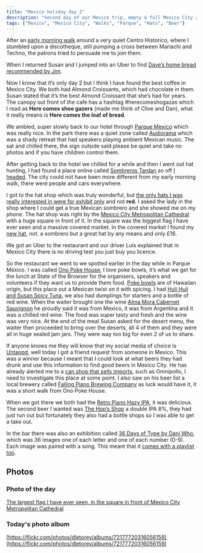 ```yaml
---
title: "Mexico holiday day 2"
description: "Second day of our Mexico trip, empty & full Mexico City and a new Hat!"
tags: ["Mexico", "Mexico City", "Walks", "Parque", "Hats", "Beer"]
---
```


After an [early morning walk](https://strava.app.link/CcMMGpaUzIb) around a very quiet Centro Historico, where I stumbled upon a discotheque, still pumping a cross between Mariachi and Techno, the patrons tried to persuade me to join them. 

When I returned Susan and I jumped into an Uber to find [Dave’s home bread](https://maps.app.goo.gl/8cFq3N4cecaxfZ949) [recommended by Jim](https://front-end.social/@eatyourgreens@mastodon.social/112223369138106020). 

Now I know that it’s only day 2 but I think I have found the best coffee in Mexico City. We both had Almond Croissants, which had chocolate in them. Susan stated that it’s the best Almond Croissant that she’s had for years. The canopy out front of the cafe has a hashtag #herecomeshogazas which I read as **Here comes shoe gazers** (made me think of Clive and Dan), what it really means is **Here comes the loaf of bread**. 

We ambled, super slowly back to our hotel through [Parque Mexico](https://en.wikipedia.org/wiki/Parque_M%C3%A9xico) which was really nice. In the park there was a quiet zone called [Audiorama](https://maps.app.goo.gl/wJjQWqyZD2FfEPbp9) which was a shady retreat that had speakers playing ambient Mexican music. The sat and chilled there, the sign outside said please be quiet and take no photos and if you have children control them.

After getting back to the hotel we chilled for a while and then I went out hat hunting, I had found a place online called [Sombreros Tardan](http://www.tardan.com.mx/) so off [I headed](https://www.strava.com/activities/11122640010). The city could not have been more different from my early morning walk, there were people and cars everywhere.

I got to the hat shop which was truly wonderful, but [the only hats I was really interested in were for exhibit only](https://flickr.com/photos/dletorey/53636677990/in/album-72177720316056159/) and not **red**. I asked the lady in the shop where I could get a true Mexican sombrero and she showed me on my phone. The hat shop was right by the [Mexico City Metropolitan Cathedral](https://en.wikipedia.org/wiki/Mexico_City_Metropolitan_Cathedral) with a huge square in front of it. In the square was the biggest flag I have ever seen and a massive covered market. In the covered market I found my [new hat](https://flickr.com/photos/dletorey/53636440793/in/album-72177720316056159/), not. a sombrero but a great hat by any means and only £16.

We got an Uber to the restaurant and our driver Luis explained that in Mexico City there is no driving test you just buy you licence. 

So the restaurant we went to we spotted earlier in the day while in Parque México. I was called [Ono Poke House](https://www.onopokehouse.com/), I love poke bowls, it’s what we get for the lunch at State of the Browser for the organisers, speakers and volunteers if they want us to provide them food. [Poke bowls](https://en.wikipedia.org/wiki/Poke_(dish)) are of Hawaiian origin, but this place out a Mexican twist on it with spicing. I had [Huli Huli and Susan Spicy Tuna](https://www.onopokehouse.com/menu-digital), we also had dumplings for starters and a bottle of red wine. When the waiter brought one the wine [Alma Mora Cabernet Sauvignon](https://www.liverpool.com.mx/tienda/pdp/vino-tinto-alma-mora-cabernet-sauvignon-750-ml/84949591) he proudly said it was from Mexico, it was from Argentina and it was a chilled red wine. The food was super tasty and fresh and the wine was very nice. At the end of the meal Susan asked for the desert menu, the waiter then proceeded to bring over the deserts, all 4 of them and they were all in huge sealed jam jars. They were way too big for even 2 of us to share.

If anyone knows me they will know that my social media of choice is [Untappd](https://untappd.com/user/dletorey), well today I got a friend request from someone in Mexico. This was a winner because  I meant that I could look at what beers they had drunk and use this information to find good beers in Mexico City. He has already alerted me to a [can shop that sells imports](https://cansincueva.com/), such as Omnipollo, I need to investigate this place at some point. I also saw on his beer list a local brewery called [Falling Piano Brewing Company](https://untappd.com/v/falling-piano-brewing-company/7574346) as luck would have it, it was a short walk from Ono Poke House.

When we got there we both had the [Retro Piano Hazy IPA](https://untappd.com/user/dletorey/checkin/1370251700), it was delicious. The second beer I wanted was [The Hop’s Shop](https://untappd.com/user/dletorey/checkin/1370265059) a double IPA 8%, they had just run out but fortunately they also had a bottle shops so I was able to get a take out.

In the bar there was also an exhibition called [36 Days of Type by Dani Who](https://www.instagram.com/dani_who_?igsh=MW5jdnE0MHk0Zzh4cw==), which was 36 images one of each letter and one of each number (0-9). Each image was paired with a song. This meant that it [comes with a playlist too](https://open.spotify.com/playlist/7qahret8Owy7KJKNAMt5WH?si=RKAFEQKNSPGWLNUOpWAXCg&pi=u-EmOVd2aRTvyY).

## Photos

### Photo of the day

[The largest flag I have ever seen, in the square in front of Mexico City Metropolitan Cathedral](https://flickr.com/photos/dletorey/53636441163/in/album-72177720316056159/)

### Today's photo album

[https://flickr.com/photos/dletorey/albums/72177720316056159](https://flickr.com/photos/dletorey/albums/72177720316056159)